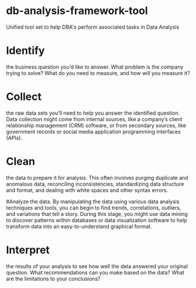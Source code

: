 # db-analysis-framework-tool

Unified tool set to help DBA's perform associated tasks in Data Analysis

# Identify 
the business question you’d like to answer. What problem is the company trying to solve? What do you need to measure, and how will you measure it? 

# Collect 
the raw data sets you’ll need to help you answer the identified question. Data collection might come from internal sources, like a company’s client relationship management (CRM) software, or from secondary sources, like government records or social media application programming interfaces (APIs). 

# Clean 
the data to prepare it for analysis. This often involves purging duplicate and anomalous data, reconciling inconsistencies, standardizing data structure and format, and dealing with white spaces and other syntax errors.

#Analyze 
the data. By manipulating the data using various data analysis techniques and tools, you can begin to find trends, correlations, outliers, and variations that tell a story. During this stage, you might use data mining to discover patterns within databases or data visualization software to help transform data into an easy-to-understand graphical format.

# Interpret 
the results of your analysis to see how well the data answered your original question. What recommendations can you make based on the data? What are the limitations to your conclusions? 
